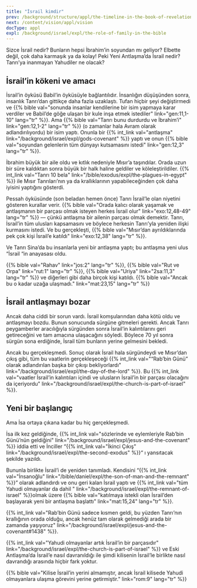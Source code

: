 ```yaml
---
title: "İsrail kimdir"
prev: /background/structure/appl/the-timeline-in-the-book-of-revelation
next: /content/vision/appl/vision
docType: appl
expl: /background/israel/expl/the-role-of-family-in-the-bible
---
```


Sizce İsrail nedir? Bunların hepsi İbrahim’in soyundan mı geliyor? Elbette değil, çok daha karmaşık ya da kolay! Peki Yeni Antlaşma’da İsrail nedir? Tanrı’ya inanmayan Yahudiler ne olacak?

## İsrail’in kökeni ve amacı

<a name="ce07"></a>
İsrail’in öyküsü Babil’in öyküsüyle bağlantılıdır. İnsanlığın düşüşünden sonra, insanlık Tanrı’dan gittikçe daha fazla uzaklaştı. Tufan hiçbir şeyi değiştirmedi ve {{% bible val="sonunda insanlar kendilerine bir isim yapmaya karar verdiler ve Babil’de göğe ulaşan bir kule inşa etmek istediler" link="gen:11,1-10" lang="tr" %}}. Ama {{% bible val="Tanrı bunu durdurdu ve İbrahim’i" link="gen:12,1-2" lang="tr" %}} (o zamanlar hala Avram olarak adlandırılıyordu) bir isim yaptı. Onunla bir {{% int_link val="antlaşma" link="/background/israel/expl/gods-covenant" %}} yaptı ve onun {{% bible val="soyundan gelenlerin tüm dünyayı kutsamasını istedi" link="gen:12,3" lang="tr" %}}.

İbrahim büyük bir aile oldu ve kıtlık nedeniyle Mısır’a taşındılar. Orada uzun bir süre kaldıktan sonra büyük bir halk haline geldiler ve köleleştirildiler. {{% int_link val="Tanrı 10 bela" link="/bible/exodus/expl/the-plagues-in-egypt" %}} ile Mısır Tanrıları’nın ya da krallıklarının yapabileceğinden çok daha iyisini yaptığını gösterdi.

Pessah öyküsünde (son beladan hemen önce) Tanrı İsrail’le olan niyetini gösteren kurallar verir. {{% bible val="Orada kalıcı olarak yaşamak ve antlaşmanın bir parçası olmak isteyen herkes İsrail olur" link="exo:12,48-49" lang="tr" %}} — çünkü antlaşma bir ailenin parçası olmak demektir. Tanrı, İsrail’in tüm ulusları kapsamasını ve böylece herkesin Tanrı’yla yeniden ilişki kurmasını istedi. Ve bu gerçekleşti, {{% bible val="Mısır’dan ayrıldıklarında pek çok kişi İsrail’e katıldı" link="exo:12,38" lang="tr" %}}.

Ve Tanrı Sina’da bu insanlarla yeni bir antlaşma yaptı; bu antlaşma yeni ulus “İsrail “in anayasası oldu.

{{% bible val="Rahav" link="jos:2" lang="tr" %}}, {{% bible val="Rut ve Orpa" link="rut:1" lang="tr" %}}, {{% bible val="Uriya" link="2sa:11,3" lang="tr" %}} ve diğerleri gibi daha birçok kişi katıldı. {{% bible val="Ancak bu o kadar uzağa ulaşmadı." link="mat:23,15" lang="tr" %}}

## İsrail antlaşmayı bozar

<a name="3ae6"></a>
Ancak daha ciddi bir sorun vardı. İsrail komşularından daha kötü oldu ve antlaşmayı bozdu. Bunun sonucunda sürgüne gitmeleri gerekti. Ancak Tanrı peygamberler aracılığıyla sürgünden sonra İsrail’in kalıntılarını geri getireceğini ve tam amacına ulaşacağını söyledi. Böylece 70 yıl sonra sürgün sona erdiğinde, İsrail tüm bunların yerine gelmesini bekledi.

Ancak bu gerçekleşmedi. Sonuç olarak İsrail hala sürgündeydi ve Mısır’dan çıkış gibi, tüm bu vaatlerin gerçekleşeceği {{% int_link val="“Rab’bin Günü” olarak adlandırılan başka bir çıkışı bekliyorlardı" link="/background/israel/expl/the-day-of-the-lord" %}}. Bu {{% int_link val="vaatler İsrail’in kalıntıları içindi ve ulusların İsrail’in bir parçası olacağını da içeriyordu" link="/background/israel/expl/the-church-is-part-of-israel" %}}.

## Yeni bir başlangıç

<a name="b08f"></a>
Ama İsa ortaya çıkana kadar bu hiç gerçekleşmedi.

İsa ilk kez geldiğinde, {{% int_link val="sözlerinde ve eylemleriyle Rab’bin Günü’nün geldiğini" link="/background/israel/expl/jesus-and-the-covenant" %}} iddia etti ve İnciller “{{% int_link val="İkinci Çıkış" link="/background/israel/expl/the-second-exodus" %}}“ ı yansıtacak şekilde yazıldı.

Bununla birlikte İsrail’i de yeniden tanımladı. Kendisini “{{% int_link val="İnsanoğlu" link="/bible/daniel/expl/the-son-of-man-and-the-remnant" %}}” olarak adlandırdı ve onu geri kalan İsrail yaptı ve {{% int_link val="tüm Yahudi olmayanlar da dahil " link="/background/israel/expl/the-remnant-of-israel" %}}olmak üzere {{% bible val="katılmaya istekli olan İsrail’den başlayarak yeni bir antlaşma başlattı" link="mat:15,24" lang="tr" %}}.

{{% int_link val="Rab’bin Günü sadece kısmen geldi, bu yüzden Tanrı’nın krallığının orada olduğu, ancak henüz tam olarak gelmediği arada bir zamanda yaşıyoruz" link="/background/israel/expl/jesus-and-the-covenant#1438" %}}.

{{% int_link val="Yahudi olmayanlar artık İsrail’in bir parçasıdır" link="/background/israel/expl/the-church-is-part-of-israel" %}} ve Eski Antlaşma’da İsrail’e nasıl davranıldığı ile şimdi kilisenin İsrail’le birlikte nasıl davrandığı arasında hiçbir fark yoktur.

{{% bible val="Kilise İsrail’in yerini almamıştır, ancak İsrail kilisede Yahudi olmayanlara ulaşma görevini yerine getirmiştir." link="rom:9" lang="tr" %}}

